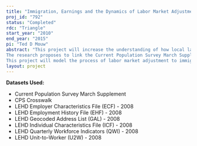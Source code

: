 ```yaml
---
title: "Immigration, Earnings and the Dynamics of Labor Market Adjustment in the United States: Comparing CPS Earnings to LEHD Earnings Records"
proj_id: "792"
status: "Completed"
rdc: "Triangle"
start_year: "2010"
end_year: "2015"
pi: "Ted D Mouw"
abstract: "This project will increase the understanding of how local labor markets adjust to an influx of immigrants.  With quarterly data on the earnings and geographic location of workers from the Longitudinal Employer Household Dynamics (LEHD) data, the proposed research will model the process of labor market adjustment by following individual workers over time.  This unique data will allow us to both model the short term effects that are missed by other studies using Census data as well as document the longer-term effects on workers affected by immigration in specific industries.  The study will carefully analyze the impact of skill complementarities between native and immigrant workers by occupation, within detailed industries, and at the firm level. 
The research proposes to link the Current Population Survey March Supplement to the LEHD using the PIK-CPS crosswalk.  In addition to the LEHD Employer Characteristic File (ECF), this project needs the LEHD Employment History Files (EHF), the LEHD Individual Characteristics File (ICF), the LEHD Quarterly Workforce Indicators (QWI), the LEHD Geocoded Address List (GAL), and the LEHD Unit-to-Worker (U2W) Impute files.
This project will model the process of labor market adjustment to immigration, and in the process increase the Census Bureau's understanding of the quality of the data produced through the Longitudinal Employer Household Dynamics (LEHD) Program by comparing Unemployment Insurance (UI) earnings records in the LEHD Employment History Files (EHF) to the earnings reported for the same individuals in the March Supplement of the Current Population Survey (CPS).  "
layout: project
---
```


**Datasets Used:**

  - Current Population Survey March Supplement 
  - CPS Crosswalk 
  - LEHD Employer Characteristics File (ECF) - 2008 
  - LEHD Employment History File (EHF) - 2008 
  - LEHD Geocoded Address List (GAL) - 2008 
  - LEHD Individual Characteristics File (ICF) - 2008 
  - LEHD Quarterly Workforce Indicators (QWI) - 2008 
  - LEHD Unit-to-Worker (U2W) - 2008 

